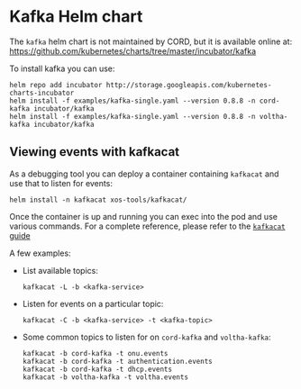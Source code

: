 # Kafka Helm chart

The `kafka` helm chart is not maintained by CORD,
but it is available online at: <https://github.com/kubernetes/charts/tree/master/incubator/kafka>

To install kafka you can use:

```shell
helm repo add incubator http://storage.googleapis.com/kubernetes-charts-incubator
helm install -f examples/kafka-single.yaml --version 0.8.8 -n cord-kafka incubator/kafka
helm install -f examples/kafka-single.yaml --version 0.8.8 -n voltha-kafka incubator/kafka
```

## Viewing events with kafkacat

As a debugging tool you can deploy a container containing `kafkacat` and use
that to listen for events:

```shell
helm install -n kafkacat xos-tools/kafkacat/
```

Once the container is up and running you can exec into the pod and use various
commands.  For a complete reference, please refer to the [`kafkacat`
guide](https://github.com/edenhill/kafkacat)

 A few examples:

- List available topics:
  ```shell
  kafkacat -L -b <kafka-service>
  ```

- Listen for events on a particular topic:
  ```shell
  kafkacat -C -b <kafka-service> -t <kafka-topic>
  ```

- Some common topics to listen for on `cord-kafka` and `voltha-kafka`:

  ```shell
  kafkacat -b cord-kafka -t onu.events
  kafkacat -b cord-kafka -t authentication.events
  kafkacat -b cord-kafka -t dhcp.events
  kafkacat -b voltha-kafka -t voltha.events
  ```
